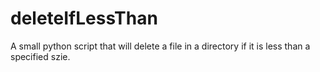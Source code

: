 # deleteIfLessThan
A small python script that will delete a file in a directory if it is less than a specified szie. 
